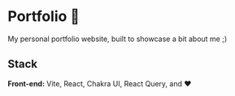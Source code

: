 
# Portfolio :rocket:

My personal portfolio website, built to showcase a bit about me ;)

## Stack

**Front-end:** Vite, React, Chakra UI, React Query, and ❤️


